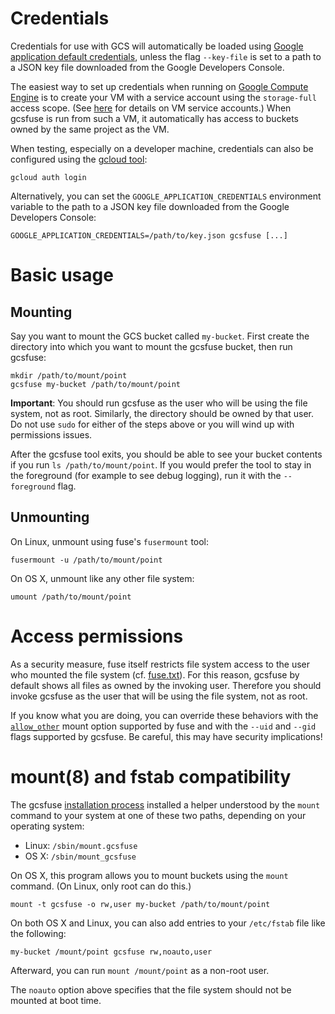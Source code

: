 # Credentials

Credentials for use with GCS will automatically be loaded using [Google
application default credentials][app-default-credentials], unless the flag
`--key-file` is set to a path to a JSON key file downloaded from the Google
Developers Console.

The easiest way to set up credentials when running on [Google Compute
Engine][gce] is to create your VM with a service account using the
`storage-full` access scope. (See [here][gce-service-accounts] for details on
VM service accounts.) When gcsfuse is run from such a VM, it automatically has
access to buckets owned by the same project as the VM.

When testing, especially on a developer machine, credentials can also be
configured using the [gcloud tool][]:

    gcloud auth login

Alternatively, you can set the `GOOGLE_APPLICATION_CREDENTIALS` environment
variable to the path to a JSON key file downloaded from the Google Developers
Console:

    GOOGLE_APPLICATION_CREDENTIALS=/path/to/key.json gcsfuse [...]

[gce]: https://cloud.google.com/compute/
[gce-service-accounts]: https://cloud.google.com/compute/docs/authentication
[gcloud tool]: https://cloud.google.com/sdk/gcloud/
[app-default-credentials]: https://developers.google.com/identity/protocols/application-default-credentials#howtheywork


# Basic usage

## Mounting

Say you want to mount the GCS bucket called `my-bucket`. First create the
directory into which you want to mount the gcsfuse bucket, then run gcsfuse:

    mkdir /path/to/mount/point
    gcsfuse my-bucket /path/to/mount/point

**Important**: You should run gcsfuse as the user who will be using the file
system, not as root. Similarly, the directory should be owned by that user. Do
not use `sudo` for either of the steps above or you will wind up with
permissions issues.

After the gcsfuse tool exits, you should be able to see your bucket contents if
you run `ls /path/to/mount/point`. If you would prefer the tool to stay in the
foreground (for example to see debug logging), run it with the `--foreground`
flag.

## Unmounting

On Linux, unmount using fuse's `fusermount` tool:

    fusermount -u /path/to/mount/point

On OS X, unmount like any other file system:

    umount /path/to/mount/point


# Access permissions

As a security measure, fuse itself restricts file system access to the user who
mounted the file system (cf. [fuse.txt][fuse-security]). For this reason,
gcsfuse by default shows all files as owned by the invoking user. Therefore you
should invoke gcsfuse as the user that will be using the file system, not as
root.

If you know what you are doing, you can override these behaviors with the
[`allow_other`][allow_other] mount option supported by fuse and with the
`--uid` and `--gid` flags supported by gcsfuse. Be careful, this may have
security implications!

[fuse-security]: https://github.com/torvalds/linux/blob/a33f32244/Documentation/filesystems/fuse.txt#L253-L300
[allow_other]: https://github.com/torvalds/linux/blob/a33f32244/Documentation/filesystems/fuse.txt#L100-L105


# mount(8) and fstab compatibility

The gcsfuse [installation process](installing.md) installed a helper understood
by the `mount` command to your system at one of these two paths, depending on
your operating system:

*   Linux: `/sbin/mount.gcsfuse`
*   OS X: `/sbin/mount_gcsfuse`

On OS X, this program allows you to mount buckets using the `mount` command.
(On Linux, only root can do this.)

    mount -t gcsfuse -o rw,user my-bucket /path/to/mount/point

On both OS X and Linux, you can also add entries to your `/etc/fstab` file like
the following:

    my-bucket /mount/point gcsfuse rw,noauto,user

Afterward, you can run `mount /mount/point` as a non-root user.

The `noauto` option above specifies that the file system should not be mounted
at boot time.
